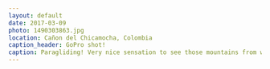 ```yaml
---
layout: default
date: 2017-03-09
photo: 1490303863.jpg
location: Cañon del Chicamocha, Colombia
caption_header: GoPro shot!
caption: Paragliding! Very nice sensation to see those mountains from way above. Not that scary and quite fun!
---
```

